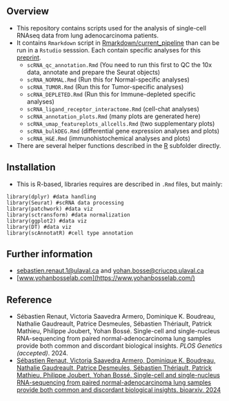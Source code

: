 ## Overview  
 * This repository contains scripts used for the analysis of single-cell RNAseq data from lung adenocarcinoma patients.
 * It contains `Rmarkdown` script in [Rmarkdown/current_pipeline](https://github.com/Yohan-Bosse-Lab/scRNA/tree/main/Rmarkdown/current_pipeline) than can be run in a `Rstudio` sesssion. Each contain specific analyses for this [preprint](https://www.biorxiv.org/content/10.1101/2024.02.20.581199v1.abstract).
     * `scRNA_qc_annotation.Rmd` (You need to run this first to QC the 10x data, annotate and prepare the Seurat objects)
     * `scRNA_NORMAL.Rmd` (Run this for Normal-specific analyses)
     * `scRNA_TUMOR.Rmd` (Run this for Tumor-specific analyses)
     * `scRNA_DEPLETED.Rmd` (Run this for Immune-depleted specific analyses)
     * `scRNA_ligand_receptor_interactome.Rmd` (cell-chat analyses)
     * `scRNA_annotation_plots.Rmd` (many plots are generated here)
     * `scRNA_umap_featureplots_allcells.Rmd` (two supplementary plots)
     * `scRNA_bulkDEG.Rmd` (differential gene expression analyses and plots)
     * `scRNA_H&E.Rmd` (immunohistochemical analyses and plots)
  * There are several helper functions described in the [R](https://github.com/Yohan-Bosse-Lab/scRNA/tree/main/R) subfolder directly.



## Installation
  * This is R-based, libraries requires are described in `.Rmd` files, but mainly:
```
library(dplyr) #data handling
library(Seurat) #scRNA data processing
library(patchwork) #data viz
library(sctransform) #data normalization
library(ggplot2) #data viz
library(DT) #data viz
library(scAnnotatR) #cell type annotation
```


## Further information
  * sebastien.renaut.1@ulaval.ca and yohan.bosse@criucpq.ulaval.ca
  * [www.yohanbosselab.com](https://www.yohanbosselab.com/)


## Reference  
  *  Sébastien Renaut, Victoria Saavedra Armero, Dominique K. Boudreau, Nathalie Gaudreault, Patrice Desmeules, Sébastien Thériault, Patrick Mathieu, Philippe Joubert, Yohan Bossé. Single-cell and single-nucleus RNA-sequencing from paired normal-adenocarcinoma lung samples provide both common and discordant biological insights. *PLOS Genetics (accepted)*. 2024.
  *  [Sébastien Renaut, Victoria Saavedra Armero, Dominique K. Boudreau, Nathalie Gaudreault, Patrice Desmeules, Sébastien Thériault, Patrick Mathieu, Philippe Joubert, Yohan Bossé. Single-cell and single-nucleus RNA-sequencing from paired normal-adenocarcinoma lung samples provide both common and discordant biological insights. bioarxiv. 2024](https://www.biorxiv.org/content/10.1101/2024.02.20.581199v2)


